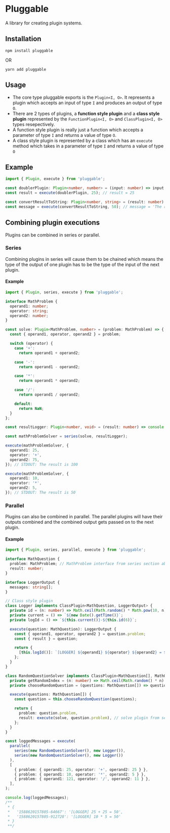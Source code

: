 # Pluggable

A library for creating plugin systems.

## Installation

```shell
npm install pluggable
```

OR

```shell
yarn add pluggable
```

## Usage

- The core type pluggable exports is the `Plugin<I, O>`. It represents a plugin which accepts an input of type `I` and produces an output of type `O`.
- There are 2 types of plugins, a **function style plugin** and a **class style plugin** represented by the `FunctionPlugin<I, O>` and `ClassPlugin<I, O>` types resepectively.
- A function style plugin is really just a function which accepts a parameter of type `I` and returns a value of type `O`.
- A class style plugin is represented by a class which has an `execute` method which takes in a parameter of type `I` and returns a value of type `O`

## Example

```typescript
import { Plugin, execute } from 'pluggable';

const doublerPlugin: Plugin<number, number> = (input: number) => input * 2;
const result = execute(doublerPlugin, 25); // result = 25

const convertResultToString: Plugin<number, string> = (result: number) => `The result is ${result}`;
const message = execute(convertResultToString, 50); // message = 'The result is 50'
```

## Combining plugin executions

Plugins can be combined in series or parallel.

### Series

Combining plugins in series will cause them to be chained which means the type of the output of one plugin has to be the type of the input of the next plugin.

#### Example

```typescript
import { Plugin, series, execute } from 'pluggable';

interface MathProblem {
  operand1: number;
  operator: string;
  operand2: number;
}

const solve: Plugin<MathProblem, number> = (problem: MathProblem) => {
  const { operand1, operator, operand2 } = problem;

  switch (operator) {
    case '+':
      return operand1 + operand2;

    case '-':
      return operand1 - operand2;

    case '*':
      return operand1 * operand2;

    case '/':
      return operand1 / operand2;

    default:
      return NaN;
  }
};

const resultLogger: Plugin<number, void> = (result: number) => console.log(`The result is ${result}`);

const mathProblemSolver = series(solve, resultLogger);

execute(mathProblemSolver, {
  operand1: 25,
  operator: '+',
  operand2: 75,
}); // STDOUT: The result is 100

execute(mathProblemSolver, {
  operand1: 10,
  operator: '*',
  operand2: 5,
}); // STDOUT: The result is 50
```

### Parallel

Plugins can also be combined in parallel. The parallel plugins will have their outputs combined and the combined output gets passed on to the next plugin.

#### Example

```typescript
import { Plugin, series, parallel, execute } from 'pluggable';

interface MathQuestion {
  problem: MathProblem; // MathProblem interface from series section above.
  result: number;
}

interface LoggerOutput {
  messages: string[];
}

// Class style plugin
class Logger implements ClassPlugin<MathQuestion, LoggerOutput> {
  private id = (n: number) => Math.ceil(Math.random() * Math.pow(10, n)) % Math.pow(10, n);
  private current = () => `${new Date().getTime()}`;
  private logId = () => `${this.current()}-${this.id(6)}`;

  execute(question: MathQuestion): LoggerOutput {
    const { operand1, operator, operand2 } = question.problem;
    const { result } = question;

    return {
      [this.logId()]: `[LOGGER] ${operand1} ${operator} ${operand2} = ${result}`,
    };
  }
}

class RandomQuestionSolver implements ClassPlugin<MathQuestion[], MathQuestion> {
  private getRandomIndex = (n: number) => Math.ceil(Math.random() * n) % n;
  private chooseRandomQuestion = (questions: MathQuestion[]) => questions[this.getRandomIndex(questions.length)];

  execute(questions: MathQuestion[]) {
    const question = this.chooseRandomQuestion(questions);

    return {
      problem: question.problem,
      result: execute(solve, question.problem), // solve plugin from series section above.
    };
  }
}

const loggedMessages = execute(
  parallel(
    series(new RandomQuestionSolver(), new Logger()), 
    series(new RandomQuestionSolver(), new Logger())
  ),
  [
    { problem: { operand1: 25, operator: '+', operand2: 25 } },
    { problem: { operand1: 10, operator: '*', operand2: 5 } },
    { problem: { operand1: 121, operator: '/', operand2: 11 } },
  ],
);

console.log(loggedMessages);
/**
 * {
 *   '1588620157805-64667': '[LOGGER] 25 + 25 = 50',
 *   '1588620157805-912728': '[LOGGER] 10 * 5 = 50'
 * }
 **/
```
